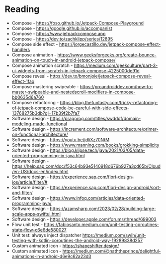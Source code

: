 # Reading

- Compose - https://foso.github.io/Jetpack-Compose-Playground
- Compose - https://google.github.io/accompanist
- Compose - https://www.jetpackcompose.app
- Compose - https://dev.to/zachklipp/series/12895
- Compose side effect - https://jorgecastillo.dev/jetpack-compose-effect-handlers
- Compose animation - https://www.geeksforgeeks.org/create-bounce-animation-on-touch-in-android-jetpack-compose/
- Compose animation scratch - https://medium.com/geekculture/part-3-ui-widgets-from-scratch-in-jetpack-compose-4225000de91d
- Compose reveal - https://dev.to/bmonjoie/jetpack-compose-reveal-effect-1fao
- Compose mastering swipeable - https://proandroiddev.com/how-to-master-swipeable-and-nestedscroll-modifiers-in-compose-bb0635d6a760
- Compose refactoring - https://blog.thefuntasty.com/tricky-refactoring-of-jetpack-compose-code-be-careful-with-side-effects-13768275b3db?gi=17b39f2b7fa7
- Software design - https://pragprog.com/titles/swdddf/domain-modeling-made-functional
- Software design - https://increment.com/software-architecture/primer-on-functional-architecture/
- Software design - https://youtu.be/jdliXz70NtM
- Software design - https://www.manning.com/books/grokking-simplicity
- Software design - https://blog.klipse.tech/java/2021/03/05/data-oriented-programming-in-java.html
- Software design - https://help.sap.com/doc/f53c64b93e5140918d676b927a3cd65b/Cloud/en-US/docs-en/index.html
- Software design - https://experience.sap.com/fiori-design-ios/article/filter/#
- Software design - https://experience.sap.com/fiori-design-android/sort-and-filter/
- Software design - https://www.infoq.com/articles/data-oriented-programming-java/
- Software design - https://azamsharp.com/2023/02/28/building-large-scale-apps-swiftui.html
- Software design - https://developer.apple.com/forums/thread/699003
- Flow unit test - https://fabiosanto.medium.com/unit-testing-coroutines-state-flow-c6e6de580027
- Unit test: always inject dispatcher https://medium.com/swlh/unit-testing-with-kotlin-coroutines-the-android-way-19289838d257
- Custom animated icon - https://shapeshifter.design/
- Custom animated icon - https://medium.com/@naththeprince/delightful-animations-in-android-d6e9c62a23d3
